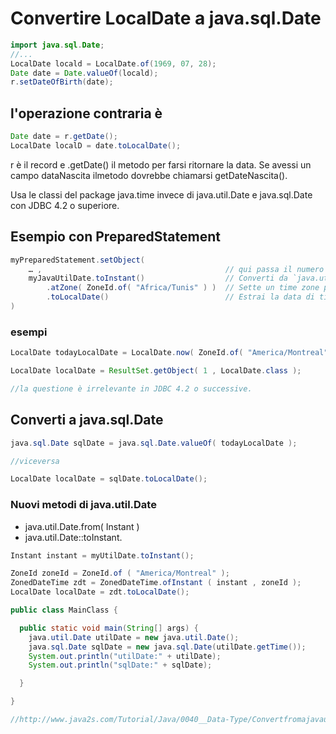 # Convertire LocalDate a java.sql.Date

```java
import java.sql.Date;
//...
LocalDate locald = LocalDate.of(1969, 07, 28);
Date date = Date.valueOf(locald); 
r.setDateOfBirth(date);
```

## l'operazione contraria è
```java
Date date = r.getDate();
LocalDate localD = date.toLocalDate();
```

r è il record e .getDate() il metodo per farsi ritornare la data. 
Se avessi un campo dataNascita ilmetodo dovrebbe chiamarsi getDateNascita().

Usa le classi del package java.time invece di java.util.Date e java.sql.Date con JDBC 4.2 o superiore.

## Esempio con PreparedStatement

```java
myPreparedStatement.setObject( 
    … ,                                         // qui passa il numero ordinale dell'argomento.
    myJavaUtilDate.toInstant()                  // Converti da `java.util.Date` nel più moderno `java.time.Instant` (UTC).
        .atZone( ZoneId.of( "Africa/Tunis" ) )  // Sette un time zone particolare, per determinare la data. Instanziando un `ZonedDateTime`.
        .toLocalDate()                          // Estrai la data di tipo `java.time.LocalDate` dall'oggetto.
)
```
### esempi
```java
LocalDate todayLocalDate = LocalDate.now( ZoneId.of( "America/Montreal" ) );  // Use proper "continent/region" time zone names; never use 3-4 letter codes like "EST" or "IST".

LocalDate localDate = ResultSet.getObject( 1 , LocalDate.class );

//la questione è irrelevante in JDBC 4.2 o successive.
```

## Converti a java.sql.Date

```java
java.sql.Date sqlDate = java.sql.Date.valueOf( todayLocalDate );

//viceversa

LocalDate localDate = sqlDate.toLocalDate();
```

### Nuovi metodi di java.util.Date 
* java.util.Date.from( Instant ) 
* java.util.Date::toInstant.

```java
Instant instant = myUtilDate.toInstant();

ZoneId zoneId = ZoneId.of ( "America/Montreal" );
ZonedDateTime zdt = ZonedDateTime.ofInstant ( instant , zoneId );
LocalDate localDate = zdt.toLocalDate();
```

```java
public class MainClass {

  public static void main(String[] args) {
    java.util.Date utilDate = new java.util.Date();
    java.sql.Date sqlDate = new java.sql.Date(utilDate.getTime());
    System.out.println("utilDate:" + utilDate);
    System.out.println("sqlDate:" + sqlDate);

  }

}

//http://www.java2s.com/Tutorial/Java/0040__Data-Type/ConvertfromajavautilDateObjecttoajavasqlDateObject.htm
```

